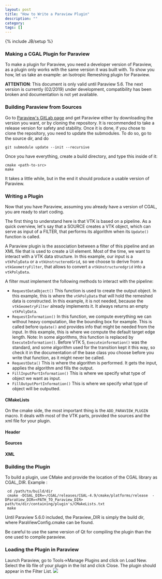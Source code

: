 ```yaml
---
layout: post
title: "How to Write a Paraview Plugin"
description: ""
category: 
tags: []
---
```

{% include JB/setup %}

### Making a CGAL Plugin for Paraview


To make a plugin for Paraview, you need a developer version of Paraview, 
as a plugin only works with the same version it was built with.
To show you how, let us take an example: an Isotropic Remeshing plugin for Paraview. 

**ATTENTION**: This document is only valid until Paraview 5.6. The next version is currently (02/2019) under development, compatibility has been broken and documentation is not yet available. 


### Building Paraview from Sources

Go to [Paraview's GitLab page](https://gitlab.kitware.com/paraview/paraview) and get Paraview either by downloading the version you want, or by cloning the repository.
It is recommended to take a release version for safety and stability.
Once it is done, if you chose to clone the repository, you need to update the submodules. To do so,  go to the source dir, and do 

```
git submodule update --init --recursive
 ```
Once you have everything, create a build directory, and type this inside of it:
```
cmake <path-to-src>
make
```
It takes a little while, but in the end it should produce a usable version of Paraview.

### Writing a Plugin

Now that you have Paraview, assuming you already have a version of CGAL, you are ready to start coding.

The first thing to understand here is that VTK is based on a pipeline. 
As a quick overview, let's say that a SOURCE creates a VTK object, which can serve as input of a FILTER, that performs its algorithm when its `Update()` function is called. 


A Paraview plugin is the association between a filter of this pipeline and an XML file that is used to create a UI element.
Most of the time, we want to interact with a VTK data structure. In this example, our input is a `vtkPolyData` or a `vtkUnstructeredGrid`, so we choose to derive from a `vtkGeometryFilter`, 
that allows to convert a `vtkUnstructuredgrid` into a `vtkPolyData`.

A filter must implement the following methods to interact with the pipeline: 

- `RequestDataObject()`
   This function is used to create the output object. In this example, this is where the `vtkPolyData` that will hold the remeshed data is constructed.
   In this example, it is not needed, because the `vtkGeometryFilter` already implements it. It always returns an empty `vtkPolyData`.
- `RequestInformation()`
   In this function, we compute everything we can without heavy computation, like the bounding box for example. This is called before `Update()` and provides info that might be needed from the input. In this example, this is where we compute the default target edge length.
    Note: In some algorithms, this function is replaced by `ExecuteInformation()`. Before VTK 5, `Executeinformation()` was the standard, and some algorithm used for the transition kept it this way, so check it in the documentation of the base class you choose before you write that function, as it might never be called.
- `RequestData()`
   This is where the algorithm is performed. It gets the input, applies the algorithm and fills the output.
- `FillInputPortInformation()`
   This is where we specify what type of object we want as input.
- `FillOutputPortInformation()`
   This is where we specify what type of object will be outputted.



#### CMakeLists

On the cmake side, the most important thing is the `ADD_PARAVIEW_PLUGIN` macro. It deals with most of the VTK parts, provided the sources and the xml file for your plugin.

#### Header

#### Sources


#### XML


### Building the Plugin

To build a plugin, use CMake and provide the location of the CGAL library as CGAL_DIR.
Example : 
```
 cd /path/to/build/dir
 cmake -DCGAL_DIR=~/CGAL/releases/CGAL-4.9/cmake/platforms/release  -DParaView_DIR=<PATH_TO_Paraview_DIR>  path/to/dir/containing/plugin's/CMakeLists.txt
 make
```

Until Paraview 5.6.0 included, the Paraview_DIR is simply the build dir, where ParaViewConfig.cmake can be found.

Be careful to use the same version of Qt for compiling the plugin than the one used to compile paraview.

### Loading the Plugin in Paraview

Launch Paraview, go to Tools->Manage Plugins and click on Load New. Select the lib file of your plugin in the list and click Close. The plugin should appear in the Filter List.
  <a href="../../../../images/IsotropicRemeshingFilter.png"><img src="../../../../images/IsotropicRemeshingFilter.png" style="max-width:95%"/></a><br>
